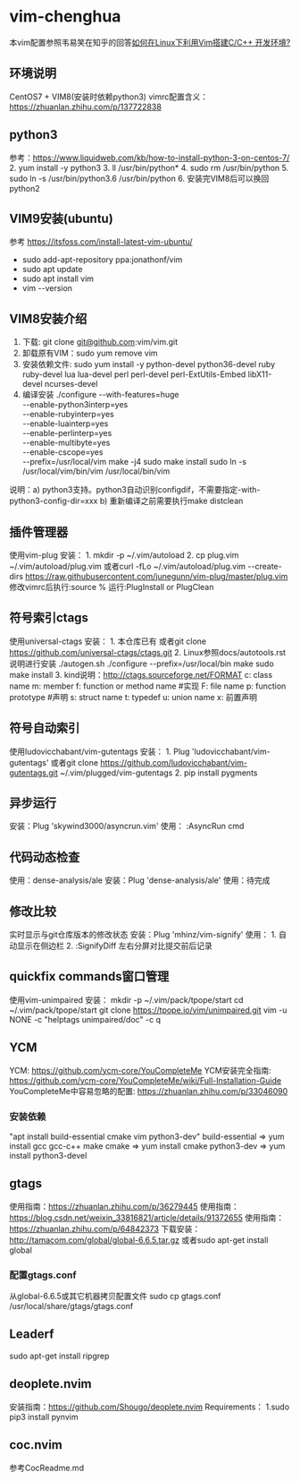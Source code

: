 # vim-chenghua


本vim配置参照韦易笑在知乎的回答[如何在Linux下利用Vim搭建C/C++ 开发环境?](https://www.zhihu.com/question/47691414/answer/373700711)

## 环境说明
CentOS7 + VIM8(安装时依赖python3)
vimrc配置含义：https://zhuanlan.zhihu.com/p/137722838


## python3
参考：https://www.liquidweb.com/kb/how-to-install-python-3-on-centos-7/
2. yum install -y python3
3. ll /usr/bin/python\*
4. sudo rm /usr/bin/python
5. sudo ln -s /usr/bin/python3.6 /usr/bin/python
6. 安装完VIM8后可以换回python2

## VIM9安装(ubuntu)
参考 https://itsfoss.com/install-latest-vim-ubuntu/
- sudo add-apt-repository ppa:jonathonf/vim
- sudo apt update
- sudo apt install vim
- vim --version

## VIM8安装介绍
1. 下载: git clone git@github.com:vim/vim.git
2. 卸载原有VIM：sudo yum remove vim
3. 安装依赖文件:
     sudo yum install -y python-devel python36-devel ruby ruby-devel lua lua-devel perl perl-devel perl-ExtUtils-Embed libX11-devel ncurses-devel
4. 编译安装
     ./configure --with-features=huge \
                 --enable-python3interp=yes \
                 --enable-rubyinterp=yes \
                 --enable-luainterp=yes \
                 --enable-perlinterp=yes \
                 --enable-multibyte=yes \
                 --enable-cscope=yes \
                 --prefix=/usr/local/vim
     make -j4
     sudo make install
     sudo ln -s /usr/local/vim/bin/vim /usr/local/bin/vim

说明：a) python3支持。python3自动识别configdif，不需要指定-with-python3-config-dir=xxx
      b) 重新编译之前需要执行make distclean


## 插件管理器
使用vim-plug
安装：
    1. mkdir -p ~/.vim/autoload
    2. cp plug.vim ~/.vim/autoload/plug.vim
       或者curl -fLo ~/.vim/autoload/plug.vim --create-dirs https://raw.githubusercontent.com/junegunn/vim-plug/master/plug.vim
修改vimrc后执行:source %
运行:PlugInstall or PlugClean


## 符号索引ctags
使用universal-ctags
安装：
    1. 本仓库已有
       或者git clone https://github.com/universal-ctags/ctags.git
    2. Linux参照docs/autotools.rst说明进行安装
       ./autogen.sh
       ./configure --prefix=/usr/local/bin
       make
       sudo make install
    3. kind说明：http://ctags.sourceforge.net/FORMAT
       c: class name
       m: member
       f: function or method name #实现
       F: file name
       p: function prototype #声明
       s: struct name
       t: typedef
       u: union name
       x: 前置声明


## 符号自动索引
使用ludovicchabant/vim-gutentags
安装：
    1. Plug 'ludovicchabant/vim-gutentags'
       或者git clone https://github.com/ludovicchabant/vim-gutentags.git ~/.vim/plugged/vim-gutentags
    2. pip install pygments


## 异步运行
安装：Plug 'skywind3000/asyncrun.vim'
使用：
    :AsyncRun cmd


## 代码动态检查
使用：dense-analysis/ale
安装：Plug 'dense-analysis/ale'
使用：待完成


## 修改比较
实时显示与git仓库版本的修改状态
安装：Plug 'mhinz/vim-signify'
使用：
    1. 自动显示在侧边栏
    2. :SignifyDiff 左右分屏对比提交前后记录


## quickfix commands窗口管理
使用vim-unimpaired
安装：
  mkdir -p ~/.vim/pack/tpope/start
  cd ~/.vim/pack/tpope/start
  git clone https://tpope.io/vim/unimpaired.git
  vim -u NONE -c "helptags unimpaired/doc" -c q


## YCM
YCM: https://github.com/ycm-core/YouCompleteMe
YCM安装完全指南: https://github.com/ycm-core/YouCompleteMe/wiki/Full-Installation-Guide
YouCompleteMe中容易忽略的配置: https://zhuanlan.zhihu.com/p/33046090

### 安装依赖
"apt install build-essential cmake vim python3-dev"
build-essential => yum install gcc gcc-c++ make
cmake           => yum install cmake
python3-dev     => yum install python3-devel


## gtags
使用指南：https://zhuanlan.zhihu.com/p/36279445
使用指南：https://blog.csdn.net/weixin_33816821/article/details/91372655
使用指南：https://zhuanlan.zhihu.com/p/64842373
下载安装：http://tamacom.com/global/global-6.6.5.tar.gz
或者sudo apt-get install global

### 配置gtags.conf
从global-6.6.5或其它机器拷贝配置文件
sudo cp gtags.conf /usr/local/share/gtags/gtags.conf


## Leaderf
sudo apt-get install ripgrep


## deoplete.nvim
安装指南：https://github.com/Shougo/deoplete.nvim
Requirements：
  1.sudo pip3 install pynvim


## coc.nvim
参考CocReadme.md
